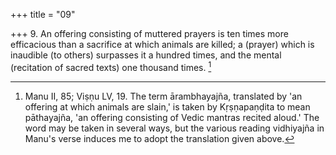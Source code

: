 +++
title = "09"

+++
9. An offering consisting of muttered prayers is ten times more efficacious than a sacrifice at which animals are killed; a (prayer) which is inaudible (to others) surpasses it a hundred times, and the mental (recitation of sacred texts) one thousand times. [^8] 


[^8]:  Manu II, 85; Viṣṇu LV, 19. The term ārambhayajña, translated by 'an offering at which animals are slain,' is taken by Kṛṣṇapaṇḍita to mean pāthayajña, 'an offering consisting of Vedic mantras recited aloud.' The word may be taken in several ways, but the various reading vidhiyajña in Manu's verse induces me to adopt the translation given above.
